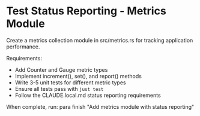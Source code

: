 # Test Status Reporting - Metrics Module

Create a metrics collection module in src/metrics.rs for tracking application performance.

Requirements:
- Add Counter and Gauge metric types
- Implement increment(), set(), and report() methods
- Write 3-5 unit tests for different metric types
- Ensure all tests pass with `just test`
- Follow the CLAUDE.local.md status reporting requirements

When complete, run: para finish "Add metrics module with status reporting"